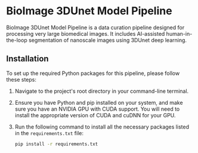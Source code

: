 # BioImage 3DUnet Model Pipeline

BioImage 3DUnet Model Pipeline is a data curation pipeline designed for processing very large biomedical images. It includes AI-assisted human-in-the-loop segmentation of nanoscale images using 3DUnet deep learning.

## Installation

To set up the required Python packages for this pipeline, please follow these steps:

1. Navigate to the project's root directory in your command-line terminal.

2. Ensure you have Python and pip installed on your system, and make sure you have an NVIDIA GPU with CUDA support. You will need to install the appropriate version of CUDA and cuDNN for your GPU.

3. Run the following command to install all the necessary packages listed in the `requirements.txt` file:

   ```bash
   pip install -r requirements.txt

